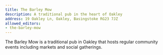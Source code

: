 ```yaml
---
title: The Barley Mow
description: A traditional pub in the heart of Oakley
address: 19 Oakley Ln, Oakley, Basingstoke RG23 7JZ
allowed_editors:
- the-barley-mow
---
```


The Barley Mow is a traditional pub in Oakley that hosts regular community events including markets and social gatherings.
